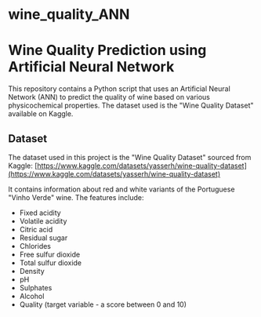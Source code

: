 # wine_quality_ANN
# Wine Quality Prediction using Artificial Neural Network

This repository contains a Python script that uses an Artificial Neural Network (ANN) to predict the quality of wine based on various physicochemical properties. The dataset used is the "Wine Quality Dataset" available on Kaggle.
## Dataset

The dataset used in this project is the "Wine Quality Dataset" sourced from Kaggle: [https://www.kaggle.com/datasets/yasserh/wine-quality-dataset](https://www.kaggle.com/datasets/yasserh/wine-quality-dataset)

It contains information about red and white variants of the Portuguese "Vinho Verde" wine.  The features include:

*   Fixed acidity
*   Volatile acidity
*   Citric acid
*   Residual sugar
*   Chlorides
*   Free sulfur dioxide
*   Total sulfur dioxide
*   Density
*   pH
*   Sulphates
*   Alcohol
*   Quality (target variable - a score between 0 and 10)
